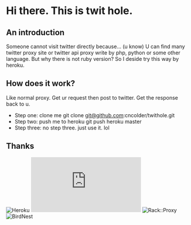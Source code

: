 # Hi there. This is twit hole.

## An introduction

Someone cannot visit twitter directly because... (u know)
U can find many twitter proxy site or twitter api proxy write by php, python or some other language. But why there is not ruby version?
So I deside try this way by heroku.

## How does it work?

Like normal proxy. Get ur request then post to twitter. Get the response back to u.

* Step one: clone me
	git clone git@github.com:cncolder/twithole.git 
* Step two: push me to heroku
	git push heroku master
* Step three: no step three. just use it. lol

## Thanks

![Heroku](http://heroku.com)
![Net::HTTP](http://ruby-doc.org/stdlib/libdoc/net/http/rdoc/index.html)
![Rack::Proxy](http://github.com/ncr/rack-proxy)
![BirdNest](http://birdnest.googlecode.com)